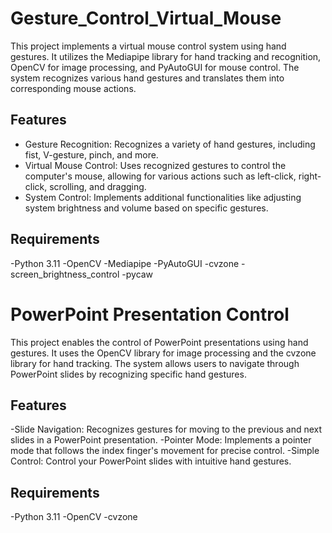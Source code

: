 # Gesture_Control_Virtual_Mouse

This project implements a virtual mouse control system using hand gestures. It utilizes the Mediapipe library for hand tracking and recognition, OpenCV for image processing, and PyAutoGUI for mouse control. The system recognizes various hand gestures and translates them into corresponding mouse actions.

## Features

- Gesture Recognition: Recognizes a variety of hand gestures, including fist, V-gesture, pinch, and more.
- Virtual Mouse Control: Uses recognized gestures to control the computer's mouse, allowing for various actions such as left-click, right-click, scrolling, and dragging.
- System Control: Implements additional functionalities like adjusting system brightness and volume based on specific gestures.

## Requirements
-Python 3.11
-OpenCV
-Mediapipe
-PyAutoGUI
-cvzone
-screen_brightness_control
-pycaw

# PowerPoint Presentation Control

This project enables the control of PowerPoint presentations using hand gestures. It uses the OpenCV library for image processing and the cvzone library for hand tracking. The system allows users to navigate through PowerPoint slides by recognizing specific hand gestures.

## Features

-Slide Navigation: Recognizes gestures for moving to the previous and next slides in a PowerPoint presentation.
-Pointer Mode: Implements a pointer mode that follows the index finger's movement for precise control.
-Simple Control: Control your PowerPoint slides with intuitive hand gestures.

## Requirements

-Python 3.11
-OpenCV
-cvzone
